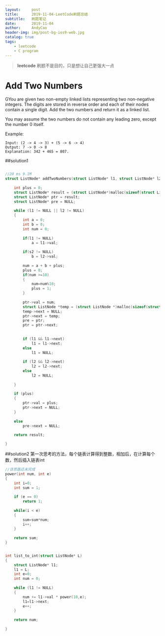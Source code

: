 ```yaml
---
layout:     post
title:      2019-11-04-LeetCode刷题总结
subtitle:   刷题笔记
date:       2019-11-04
author:     AndyCao
header-img: img/post-bg-ios9-web.jpg
catalog: true
tags:
    - leetcode
    - C program
---
```


>**leetcode** 刷题不是目的，只是想让自己更强大一点

# Add Two Numbers

GYou are given two non-empty linked lists representing two non-negative integers. The digits are stored in reverse order and each of their nodes contain a single digit. Add the two numbers and return it as a linked list.

You may assume the two numbers do not contain any leading zero, except the number 0 itself.

Example:

```
Input: (2 -> 4 -> 3) + (5 -> 6 -> 4)
Output: 7 -> 0 -> 8
Explanation: 342 + 465 = 807.
```

##solution1

```c

//20 ms	9.1M
struct ListNode* addTwoNumbers(struct ListNode* l1, struct ListNode* l2){
    
    int plus = 0;
    struct ListNode* result = (struct ListNode*)malloc(sizeof(struct ListNode));
    struct ListNode* ptr = result;
    struct ListNode* pre = NULL;
    
    while (l1 != NULL || l2 != NULL)
    {
        int a = 0;
        int b = 0;
        int num = 0;
        
        if(l1 != NULL)
            a = l1->val;
        
        if(s2 != NULL)
            b = l2->val;
        
        num = a + b + plus;
        plus = 0;
        if(num >=10)
        {
            num=num%10;
            plus = 1;
        }
        
        ptr->val = num;
        struct ListNode *temp = (struct ListNode *)malloc(sizeof(struct ListNode));
        temp->next = NULL;
        ptr->next = temp;
        pre = ptr;
        ptr = ptr->next;
        
        
        if (l1 && l1->next)
            l1 = l1->next;
        else
            l1 = NULL;
        
        if (l2 && l2->next)
            l2 = l2->next;
        else
            l2 = NULL;
        
    }
    
    if (plus)
    {
        ptr->val = plus;
        ptr->next = NULL;
    }
    
    else
        pre->next = NULL;
    
    return result;

}
```
##solution2
第一次思考的方法，每个链表计算得到整数，相加后，在计算每个数，然后插入链表int 
```c
//该思路还未完成
power(int num, int e)
{
    int i=0;
    int sum = 1;
    
    if (e == 0)
        return 1;
    
    while(i < e)
    {
        sum=sum*num;
        i++;
    }
    
    return sum;
}


int list_to_int(struct ListNode* L)
{
    struct ListNode* l1;
    l1 = L;
    int e=0;
    int num = 0;
    
    while (l1 != NULL)
    {
        num += l1->val * power(10,e);
        l1=l1->next;
        e++;
    }
    
    return num;
    
}
```

